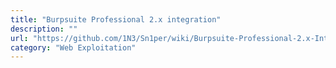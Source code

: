 ```yaml
---
title: "Burpsuite Professional 2.x integration"
description: ""
url: "https://github.com/1N3/Sn1per/wiki/Burpsuite-Professional-2.x-Integration"
category: "Web Exploitation"
---
```


